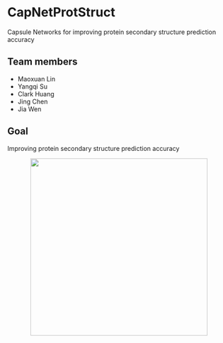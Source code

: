 # CapNetProtStruct
Capsule Networks for improving protein secondary structure prediction accuracy

## Team members

- Maoxuan Lin
- Yangqi Su
- Clark Huang
- Jing Chen
- Jia Wen

## Goal

Improving protein secondary structure prediction accuracy

<div align="center">
  <img src="images/pymol.png", width="400px">
</div>
